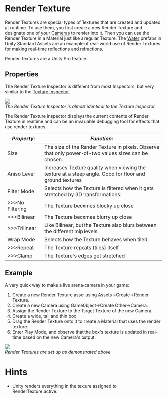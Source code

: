 Render Texture
==============


<span class=keyword>Render Textures</span> are special types of <span class=keyword>Textures</span> that are created and updated at runtime. To use them, you first create a new Render Texture and designate one of your [Cameras](class-camera.html) to render into it. Then you can use the Render Texture in a <span class=keyword>Material</span> just like a regular Texture. The [Water](howto-water.html) prefabs in Unity Standard Assets are an example of real-world use of Render Textures for making real-time reflections and refractions.

Render Textures are a Unity Pro feature.


Properties
----------


The Render Texture <span class=keyword>Inspector</span> is different from most Inspectors, but very similar to the [Texture Inspector](class-texture2d.html).

![](http://docwiki.hq.unity3d.com/uploads/Main/Inspector-RenderTexture.png)  
_The Render Texture Inspector is almost identical to the Texture Inspector_

The Render Texture inspector displays the current contents of Render Texture in realtime and can be an invaluable debugging tool for effects that use render textures.


|**_Property:_** |**_Function:_** |
|--|--|
|<span class=component>Size</span> |The size of the Render Texture in pixels. Observe that only power-of-two values sizes can be chosen. |
|<span class=component>Aniso Level</span> |Increases Texture quality when viewing the texture at a steep angle. Good for floor and ground textures |
|<span class=component>Filter Mode</span> |Selects how the Texture is filtered when it gets stretched by 3D transformations: |
|>>><span class=component>No Filtering</span> |The Texture becomes blocky up close |
|>>><span class=component>Bilinear</span> |The Texture becomes blurry up close |
|>>><span class=component>Trilinear</span> |Like Bilinear, but the Texture also blurs between the different mip levels |
|<span class=component>Wrap Mode</span> |Selects how the Texture behaves when tiled: |
|>>><span class=component>Repeat</span> |The Texture repeats (tiles) itself |
|>>><span class=component>Clamp</span> |The Texture's edges get stretched |


Example
-------


A very quick way to make a live arena-camera in your game:
1. Create a new Render Texture asset using <span class=menu>Assets->Create->Render Texture</span>.
1. Create a new Camera using <span class=menu>GameObject->Create Other->Camera</span>.
1. Assign the Render Texture to the <span class=component>Target Texture</span> of the new Camera.
1. Create a wide, tall and thin box
1. Drag the Render Texture onto it to create a Material that uses the render texture.
1. Enter Play Mode, and observe that the box's texture is updated in real-time based on the new Camera's output.

![](http://docwiki.hq.unity3d.com/uploads/Main/RenderTextureLiveCam.png)  
_Render Textures are set up as demonstrated above_

Hints
=====

* Unity renders everything in the texture assigned to RenderTexture.active.
